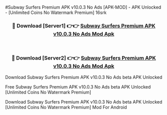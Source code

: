 #Subway Surfers Premium APK v10.0.3 No Ads [APK-MOD] - APK Unlocked - [Unlimited Coins No Watermark Premium] 16srk



<div align="center">

<h3>🔴 Download [Server1] 👉👉 <a href="https://momento.my/?title=Subway_Surfers_Premium_APK_v10.0.3_No_Ads">Subway Surfers Premium APK v10.0.3 No Ads Mod Apk</a></h3><br>

<h3>🔴 Download [Server2] 👉👉 <a href="https://momento.my/?title=Subway_Surfers_Premium_APK_v10.0.3_No_Ads">Subway Surfers Premium APK v10.0.3 No Ads Mod Apk</a></h3>
</div>



Download Subway Surfers Premium APK v10.0.3 No Ads beta APK Unlocked

Free Subway Surfers Premium APK v10.0.3 No Ads beta APK Unlocked [Unlimited Coins No Watermark Premium]

Download Subway Surfers Premium APK v10.0.3 No Ads beta APK Unlocked [Unlimited Coins No Watermark Premium] Mod For Android
